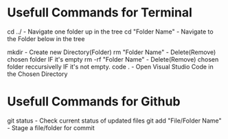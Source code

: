 # Usefull Commands for Terminal

cd ../ - Navigate one folder up in the tree
cd "Folder Name" - Navigate to the Folder below in the tree

mkdir - Create new Directory(Folder)
rm "Folder Name" - Delete(Remove) chosen folder IF it's empty
rm -rf "Folder Name" - Delete(Remove) chosen folder reccursivelly IF it's not empty.
code . - Open Visual Studio Code in the Chosen Directory

# Usefull Commands for Github

git status - Check current status of updated files
git add "File/Folder Name" - Stage a file/folder for commit